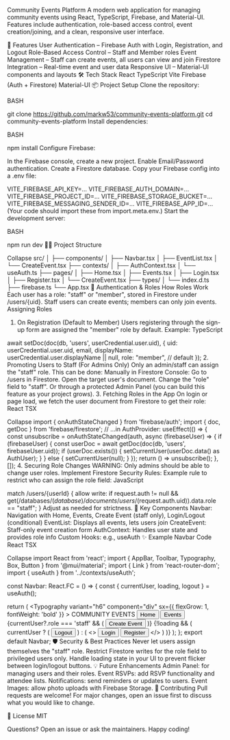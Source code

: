 Community Events Platform
A modern web application for managing community events using React, TypeScript, Firebase, and Material-UI.
Features include authentication, role-based access control, event creation/joining, and a clean, responsive user interface.

🚀 Features
User Authentication – Firebase Auth with Login, Registration, and Logout
Role-Based Access Control – Staff and Member roles
Event Management – Staff can create events, all users can view and join
Firestore Integration – Real-time event and user data
Responsive UI – Material-UI components and layouts
🛠️ Tech Stack
React
TypeScript
Vite
Firebase (Auth + Firestore)
Material-UI
📦 Project Setup
Clone the repository:

BASH

git clone https://github.com/markw53/community-events-platform.git
cd community-events-platform
Install dependencies:

BASH

npm install
Configure Firebase:

In the Firebase console, create a new project.
Enable Email/Password authentication.
Create a Firestore database.
Copy your Firebase config into a .env file:

VITE_FIREBASE_API_KEY=...
VITE_FIREBASE_AUTH_DOMAIN=...
VITE_FIREBASE_PROJECT_ID=...
VITE_FIREBASE_STORAGE_BUCKET=...
VITE_FIREBASE_MESSAGING_SENDER_ID=...
VITE_FIREBASE_APP_ID=...
(Your code should import these from import.meta.env.)
Start the development server:

BASH

npm run dev
🧑‍💻 Project Structure

Collapse
src/
│
├── components/
│   ├── Navbar.tsx
│   ├── EventList.tsx
│   └── CreateEvent.tsx
├── contexts/
│   ├── AuthContext.tsx
│   └── useAuth.ts
├── pages/
│   ├── Home.tsx
│   ├── Events.tsx
│   ├── Login.tsx
│   ├── Register.tsx
│   └── CreateEvent.tsx
├── types/
│   └── index.d.ts
├── firebase.ts
└── App.tsx
🔐 Authentication & Roles
How Roles Work
Each user has a role: "staff" or "member", stored in Firestore under /users/{uid}.
Staff users can create events; members can only join events.
Assigning Roles
1. On Registration (Default to Member)
Users registering through the sign-up form are assigned the "member" role by default.
Example:
TypeScript

await setDoc(doc(db, 'users', userCredential.user.uid), {
  uid: userCredential.user.uid,
  email,
  displayName: userCredential.user.displayName || null,
  role: "member", // default
});
2. Promoting Users to Staff (For Admins Only)
Only an admin/staff can assign the "staff" role.
This can be done:
Manually in Firestore Console:
Go to /users in Firestore.
Open the target user's document.
Change the "role" field to "staff".
Or through a protected Admin Panel (you can build this feature as your project grows).
3. Fetching Roles in the App
On login or page load, we fetch the user document from Firestore to get their role:
React TSX

Collapse
import { onAuthStateChanged } from 'firebase/auth';
import { doc, getDoc } from 'firebase/firestore';
// ...in AuthProvider:
useEffect(() => {
  const unsubscribe = onAuthStateChanged(auth, async (firebaseUser) => {
    if (firebaseUser) {
      const userDoc = await getDoc(doc(db, 'users', firebaseUser.uid));
      if (userDoc.exists()) {
        setCurrentUser(userDoc.data() as AuthUser);
      }
    } else {
      setCurrentUser(null);
    }
  });
  return () => unsubscribe();
}, []);
4. Securing Role Changes
WARNING: Only admins should be able to change user roles.
Implement Firestore Security Rules:
Example rule to restrict who can assign the role field:
JavaScript

match /users/{userId} {
  allow write: if request.auth != null 
                && get(/databases/$(database)/documents/users/$(request.auth.uid)).data.role == "staff";
}
Adjust as needed for strictness.
🧩 Key Components
Navbar: Navigation with Home, Events, Create Event (staff only), Login/Logout (conditional)
EventList: Displays all events, lets users join
CreateEvent: Staff-only event creation form
AuthContext: Handles user state and provides role info
Custom Hooks: e.g., useAuth
✨ Example Navbar Code
React TSX

Collapse
import React from 'react';
import { AppBar, Toolbar, Typography, Box, Button } from '@mui/material';
import { Link } from 'react-router-dom';
import { useAuth } from '../contexts/useAuth';

const Navbar: React.FC = () => {
  const { currentUser, loading, logout } = useAuth();

  return (
    <AppBar position="static" color="transparent" elevation={0}>
      <Toolbar>
        <Typography 
          variant="h6" 
          component="div" 
          sx={{ flexGrow: 1, fontWeight: 'bold' }}
        >
          COMMUNITY EVENTS
        </Typography>
        <Box>
          <Button color="inherit" component={Link} to="/">Home</Button>
          <Button color="inherit" component={Link} to="/events">Events</Button>
          {currentUser?.role === 'staff' && (
            <Button color="inherit" component={Link} to="/create-event">Create Event</Button>
          )}
          {!loading && (
            currentUser ? (
              <Button color="inherit" onClick={logout}>Logout</Button>
            ) : (
              <>
                <Button color="inherit" component={Link} to="/login">Login</Button>
                <Button color="inherit" component={Link} to="/register">Register</Button>
              </>
            )
          )}
        </Box>
      </Toolbar>
    </AppBar>
  );
};
export default Navbar;
🛡️ Security & Best Practices
Never let users assign themselves the "staff" role.
Restrict Firestore writes for the role field to privileged users only.
Handle loading state in your UI to prevent flicker between login/logout buttons.
💡 Future Enhancements
Admin Panel: for managing users and their roles.
Event RSVPs: add RSVP functionality and attendee lists.
Notifications: send reminders or updates to users.
Event Images: allow photo uploads with Firebase Storage.
🤝 Contributing
Pull requests are welcome! For major changes, open an issue first to discuss what you would like to change.

📝 License
MIT

Questions?
Open an issue or ask the maintainers. Happy coding!

